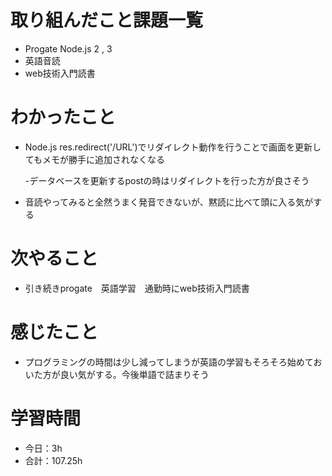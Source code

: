 # 取り組んだこと課題一覧
- Progate Node.js 2 , 3
- 英語音読
- web技術入門読書
# わかったこと
- Node.js     res.redirect('/URL')でリダイレクト動作を行うことで画面を更新してもメモが勝手に追加されなくなる

     -データベースを更新するpostの時はリダイレクトを行った方が良さそう
- 音読やってみると全然うまく発音できないが、黙読に比べて頭に入る気がする
# 次やること
- 引き続きprogate　英語学習　通勤時にweb技術入門読書
# 感じたこと
- プログラミングの時間は少し減ってしまうが英語の学習もそろそろ始めておいた方が良い気がする。今後単語で詰まりそう
# 学習時間
- 今日：3h
- 合計：107.25h